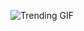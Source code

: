 ![Trending GIF](https://media4.giphy.com/media/v1.Y2lkPThiYjIxNzcyN2plYXhlczZhbzY1N3A4ZG9nZnluNmV3b2dtYTUyd3I4eXFsYmZ0ciZlcD12MV9naWZzX3NlYXJjaCZjdD1n/fryY00CO4xCz4uJuDQ/giphy.gif)
